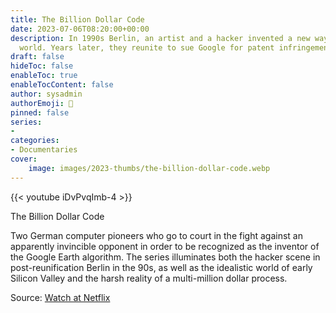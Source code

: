 ```yaml
---
title: The Billion Dollar Code
date: 2023-07-06T08:20:00+00:00
description: In 1990s Berlin, an artist and a hacker invented a new way to see the
  world. Years later, they reunite to sue Google for patent infringement on it.
draft: false
hideToc: false
enableToc: true
enableTocContent: false
author: sysadmin
authorEmoji: 🐧
pinned: false
series:
- 
categories:
- Documentaries
cover:
    image: images/2023-thumbs/the-billion-dollar-code.webp
---
```

{{< youtube iDvPvqImb-4 >}}
<figcaption>The Billion Dollar Code</figcaption>

Two German computer pioneers who go to court in the fight against an apparently invincible opponent in order to be recognized as the inventor of the Google Earth algorithm. The series illuminates both the hacker scene in post-reunification Berlin in the 90s, as well as the idealistic world of early Silicon Valley and the harsh reality of a multi-million dollar process.

Source: <a href="https://www.netflix.com/title/81074012" target="_blank" rel="noreferrer noopener">Watch at Netflix</a>